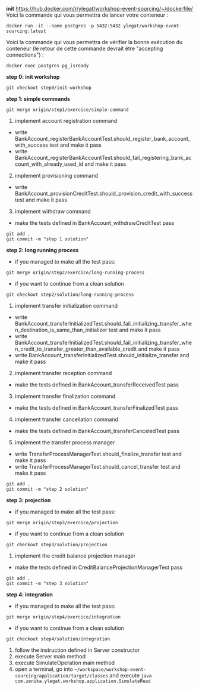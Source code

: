 **init**
https://hub.docker.com/r/ylegat/workshop-event-sourcing/~/dockerfile/
Voici la commande qui vous permettra de lancer votre conteneur :
```
docker run -it --name postgres -p 5432:5432 ylegat/workshop-event-sourcing:latest
```
Voici la commande qui vous permettra de vérifier la bonne exécution du conteneur (le retour de cette commande devrait être "accepting connections") :
```
docker exec postgres pg_isready
```


**step 0: init workshop**
```
git checkout step0/init-workshop
```

**step 1: simple commands**
```
git merge origin/step1/exercice/simple-command
```

1. implement account registration command
 * write BankAccount_registerBankAccountTest.should_register_bank_account_with_success test and make it pass
 * write BankAccount_registerBankAccountTest.should_fail_registering_bank_account_with_already_used_id and make it pass
2. implement provisioning command
 * write BankAccount_provisionCreditTest.should_provision_credit_with_success test and make it pass
3. implement withdraw command
 * make the tests defined in BankAccount_withdrawCreditTest pass

```
git add .
git commit -m "step 1 solution"
```


**step 2: long running process**

* if you managed to make all the test pass:
```
git merge origin/step2/exercice/long-running-process
```

* if you want to continue from a clean solution
```
git checkout step2/solution/long-running-process
```

1. implement transfer initialization command
 * write BankAccount_transferInitializedTest.should_fail_initializing_transfer_when_destination_is_same_than_initializer test and make it pass
 * write BankAccount_transferInitializedTest.should_fail_initializing_transfer_when_credit_to_transfer_greater_than_available_credit and make it pass
 * write BankAccount_transferInitializedTest.should_initialize_transfer and make it pass
2. implement transfer reception command
 * make the tests defined in BankAccount_transferReceivedTest pass
3. implement transfer finalization command
 * make the tests defined in BankAccount_transferFinalizedTest pass
4. implement transfer cancellation command
 * make the tests defined in BankAccount_transferCanceledTest pass
5. implement the transfer process manager
 * write TransferProcessManagerTest.should_finalize_transfer test and make it pass
 * write TransferProcessManagerTest.should_cancel_transfer test and make it pass

```
git add .
git commit -m "step 2 solution"
```

**step 3: projection**
* if you managed to make all the test pass:
```
git merge origin/step3/exercice/projection
```

* if you want to continue from a clean solution
```
git checkout step3/solution/projection
```

1. implement the credit balance projection manager
 * make the tests defined in CreditBalanceProjectionManagerTest pass

```
git add .
git commit -m "step 3 solution"
```

**step 4: integration**
* if you managed to make all the test pass:
```
git merge origin/step4/exercice/integration
```

* if you want to continue from a clean solution
```
git checkout step4/solution/integration
```

1. follow the instruction defined in Server constructor
2. execute Server main method
3. execute SimulateOperation main method
4. open a terminal, go into `~/workspace/workshop-event-sourcing/application/target/classes` and execute `java com.zenika.ylegat.workshop.application.SimulateRead`
